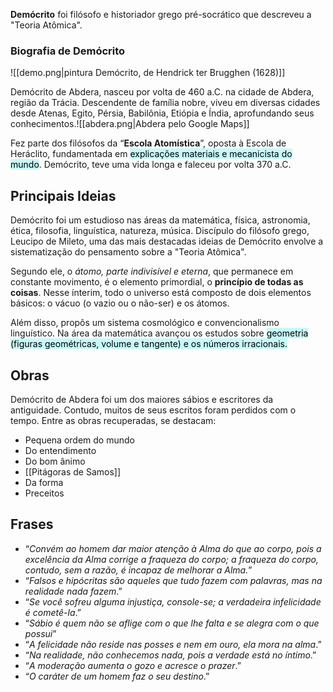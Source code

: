 **Demócrito** foi filósofo e historiador grego pré-socrático que descreveu a "Teoria Atômica".

### Biografia de Demócrito

![[demo.png|pintura Demócrito, de Hendrick ter Brugghen (1628)]]

Demócrito de Abdera, nasceu por volta de 460 a.C. na cidade de Abdera, região da Trácia. Descendente de família nobre, viveu em diversas cidades desde Atenas, Egito, Pérsia, Babilônia, Etiópia e Índia, aprofundando seus conhecimentos.![[abdera.png|Abdera pelo Google Maps]]

Fez parte dos filósofos da “**Escola Atomística**”, oposta à Escola de Heráclito, fundamentada em <mark style="background: #ABF7F7A6;">explicações materiais e mecanicista do mundo</mark>. Demócrito, teve uma vida longa e faleceu por volta 370 a.C.
## Principais Ideias

Demócrito foi um estudioso nas áreas da matemática, física, astronomia, ética, filosofia, linguística, natureza, música. Discípulo do filósofo grego, Leucipo de Mileto, uma das mais destacadas ideias de Demócrito envolve a sistematização do pensamento sobre a "Teoria Atômica".

Segundo ele, o *átomo, parte indivisível e eterna*, que permanece em constante movimento, é o elemento primordial, o **princípio de todas as coisas**. Nesse ínterim, todo o universo está composto de dois elementos básicos: o vácuo (o vazio ou o não-ser) e os átomos.

Além disso, propôs um sistema cosmológico e convencionalismo linguístico. Na área da matemática avançou os estudos sobre <mark style="background: #ABF7F7A6;">geometria (figuras geométricas, volume e tangente) e os números irracionais.</mark>

## Obras

Demócrito de Abdera foi um dos maiores sábios e escritores da antiguidade. Contudo, muitos de seus escritos foram perdidos com o tempo. Entre as obras recuperadas, se destacam:

- Pequena ordem do mundo
- Do entendimento
- Do bom ânimo
- [[Pitágoras de Samos]]
- Da forma
- Preceitos

## Frases

- “_Convém ao homem dar maior atenção à Alma do que ao corpo, pois a excelência da Alma corrige a fraqueza do corpo; a fraqueza do corpo, contudo, sem a razão, é incapaz de melhorar a Alma._”
- “_Falsos e hipócritas são aqueles que tudo fazem com palavras, mas na realidade nada fazem_.”
- “_Se você sofreu alguma injustiça, console-se; a verdadeira infelicidade é cometê-la_.”
- “_Sábio é quem não se aflige com o que lhe falta e se alegra com o que possui_”
- “_A felicidade não reside nas posses e nem em ouro, ela mora na alma_.”
- “_Na realidade, não conhecemos nada, pois a verdade está no íntimo_.”
- “_A moderação aumenta o gozo e acresce o prazer_.”
- “_O caráter de um homem faz o seu destino_.”